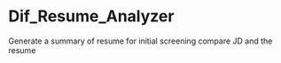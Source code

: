 # Dif_Resume_Analyzer

Generate a summary of resume for initial screening
compare JD and the resume
